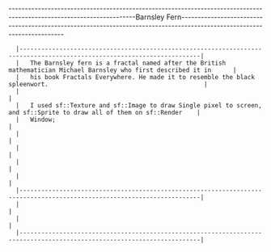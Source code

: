 ---------------------------------------------------------------------------------------------------------------------Barnsley Fern------------------------------------------------------------------------------------------------------------------------

      |------------------------------------------------------------------------------------------------------------------------|
      |   The Barnsley fern is a fractal named after the British mathematician Michael Barnsley who first described it in      |
      |   his book Fractals Everywhere. He made it to resemble the black spleenwort.                                           |
      |                                                                                                                        |
      |   I used sf::Texture and sf::Image to draw Single pixel to screen, and sf::Sprite to draw all of them on sf::Render    |
      |   Window;                                                                                                              |
      |                                                                                                                        |
      |                                                                                                                        |
      |                                                                                                                        |
      |                                                                                                                        |
      |------------------------------------------------------------------------------------------------------------------------|
      |                                                                                                                        |
      |                                                                                                                        |
      |------------------------------------------------------------------------------------------------------------------------|
